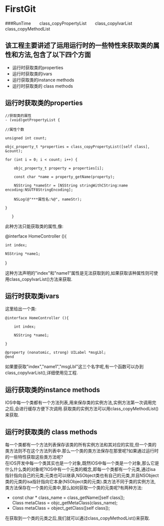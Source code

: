 # FirstGit
###RunTime　　class_copyPropertyList　　class_copyIvarList　　class_copyMethodList
## 该工程主要讲述了运用运行时的一些特性来获取类的属性和方法,包含了以下四个方面
*   运行时获取类的properties
*   运行时获取类的ivars
*   运行获取类的instance methods
*   运行时获取类的 class methods

## 运行时获取类的properties  
    //获取类的属性   
    - (void)getPropertyList {   

    //属性个数   
    
    unsigned int count;    
    
    objc_property_t *properties = class_copyPropertyList([self class], &count);   
    
    for (int i = 0; i < count; i++) {   
    
        objc_property_t property = properties[i];   
        
        const char *name = property_getName(property);   
        
        NSString *nameStr = [NSString stringWithCString:name encoding:NSUTF8StringEncoding];   
        
        NSLog(@"***属性名:%@", nameStr);   
        
    }   
       
       }

此种方法只能获取类的属性,像:   

@interface HomeController (){   

    int index;   
    
    NSString *name1;   
    
}   

这种方法声明的"index"和"name1"属性是无法获取到的,如果获取该种属性则可使用class_copyIvarList()方法来获取.
## 运行时获取类ivars
这里给出一个类:   

    @interface HomeController (){   
    
        int index;   
    
        NSString *name1;   
       
    }   
    
    @property (nonatomic, strong) UILabel *msgLbl;   
    @end   
    
如果要获取"index","name1","msgLbl"这三个名字呢,有一个函数可以办到class_copyIvarList(),详细使用见工程.
## 运行获取类的instance methods  
IOS中每一个类都有一个方法列表,用来保存类的实例方法,实例方法第一次调用完之后,会进行缓存方便下次调用.获取类的实例方法可以用class_copyMethodList()来获取.
## 运行时获取类的 class methods  
每一个类都有一个方法列表保存该类的所有实例方法和其对应的实现,但一个类的类方法则不在这个方法列表中.那么一个类的类方法保存在那里呢?如果通过运行时的一些特性获取这些类方法呢?  
在IOS开发中每一个类其实也是一个对象,既然IOS中每一个类是一个对象,那么它是什么什么类的对象呢?IOS中有一个元类的概念,即每一个类都有一个元类,通过isa指针指向自己的元类;元类也可以继承,NSObject类也有自己的元类,并且NSObject类的元类的isa指针指向它本身(NSObject类的元类).类方法不同于类的实例方法,类方法保存在一个类的元类中,那么如何获取一个类的元类呢?有两种方法:   

* const char * class_name = class_getName([self class]);  
  Class metaClass = objc_getMetaClass(class_name);
* Class metaClass = object_getClass([self class]);   
    
在获取到一个类的元类之后,我们就可以通过class_copyMethodList()来获取.


